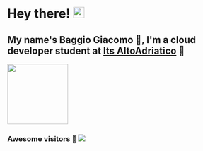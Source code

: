 # Hey there! <img src="https://media.giphy.com/media/hvRJCLFzcasrR4ia7z/giphy.gif" width="25px">
## My name's Baggio Giacomo 🥳, I'm a cloud developer student at [Its AltoAdriatico](https://www.tecnicosuperiorekennedy.it/) 🏫

<img height="137px" src="https://github-readme-stats.vercel.app/api?username=BaggioGiacomo&hide_border=true&show_icons=true&include_all_commits=true&count_private=true&line_height=21&text_color=000&icon_color=000&bg_color=0,ea6161,ffc64d,fffc4d,52fa5a&theme=graywhite" />

### Awesome visitors 💝 ![](https://komarev.com/ghpvc/?username=BaggioGiacomo&label=Profile%20views&color=ce9927&style=flat)
